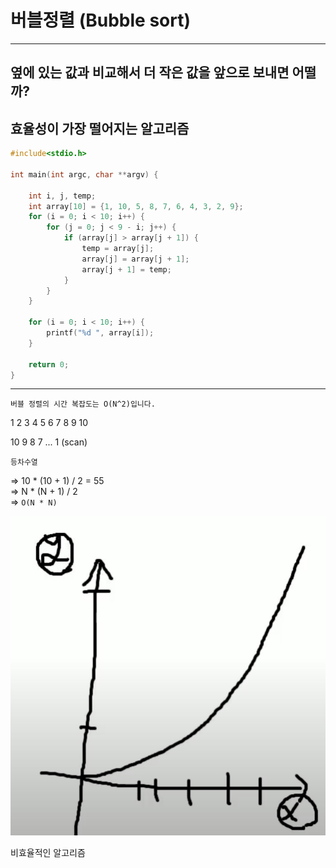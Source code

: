 # 버블정렬 (Bubble sort)  

---

## 옆에 있는 값과 비교해서 더 작은 값을 앞으로 보내면 어떨까?  

효율성이 가장 떨어지는 알고리즘  
---

```c
#include<stdio.h>

int main(int argc, char **argv) {

    int i, j, temp;
    int array[10] = {1, 10, 5, 8, 7, 6, 4, 3, 2, 9};
    for (i = 0; i < 10; i++) {
        for (j = 0; j < 9 - i; j++) {
            if (array[j] > array[j + 1]) {
                temp = array[j];
                array[j] = array[j + 1];
                array[j + 1] = temp;
            }
        }
    }

    for (i = 0; i < 10; i++) {
        printf("%d ", array[i]);
    }

    return 0;
}
```

---

`버블 정렬의 시간 복잡도는 O(N^2)입니다.`  

1 2 3 4 5 6 7 8 9 10  

10 9 8 7 ... 1 (scan)  
 
`등차수열`  

=> 10 * (10 + 1) / 2 = 55  
=> N * (N + 1) / 2  
=> `O(N * N)`  

![](/img/n^2.png)  

비효율적인 알고리즘 
